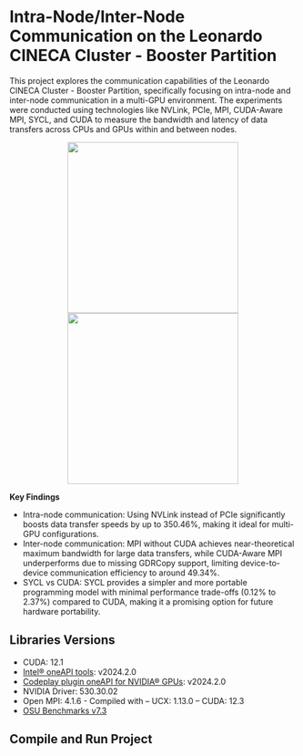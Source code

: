# Intra-Node/Inter-Node Communication on the Leonardo CINECA Cluster - Booster Partition

This project explores the communication capabilities of the Leonardo CINECA Cluster - Booster Partition, specifically focusing on intra-node and inter-node communication in a multi-GPU environment. The experiments were conducted using technologies like NVLink, PCIe, MPI, CUDA-Aware MPI, SYCL, and CUDA to measure the bandwidth and latency of data transfers across CPUs and GPUs within and between nodes.
<div align="center">
  <p float="left">
    <img src="https://github.com/user-attachments/assets/ec353395-c97c-443c-bd80-bc4210400ee7" height="300" />
    <img src="https://github.com/user-attachments/assets/97377bdd-012c-4537-a478-ad985721e66f" height="300" />
  </p>
</div>

**Key Findings**

- Intra-node communication: Using NVLink instead of PCIe significantly boosts data transfer speeds by up to 350.46%, making it ideal for multi-GPU configurations.
- Inter-node communication: MPI without CUDA achieves near-theoretical maximum bandwidth for large data transfers, while CUDA-Aware MPI underperforms due to missing GDRCopy support, limiting device-to-device communication efficiency to around 49.34%.
- SYCL vs CUDA: SYCL provides a simpler and more portable programming model with minimal performance trade-offs (0.12% to 2.37%) compared to CUDA, making it a promising option for future hardware portability.


## Libraries Versions
- CUDA: 12.1
- [Intel® oneAPI tools](https://www.intel.com/content/www/us/en/developer/tools/oneapi/toolkits.html): v2024.2.0
- [Codeplay plugin oneAPI for NVIDIA® GPUs](https://developer.codeplay.com/products/oneapi/nvidia/2024.2.1/guides/index): v2024.2.0
- NVIDIA Driver: 530.30.02
- Open MPI: 4.1.6 - Compiled with
  – UCX: 1.13.0
  – CUDA: 12.3
- [OSU Benchmarks v7.3](https://mvapich.cse.ohio-state.edu/benchmarks/)

## Compile and Run Project
